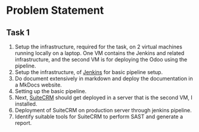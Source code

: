 # Problem Statement

## Task 1

1. Setup the infrastructure, required for the task, on 2 virtual machines running locally on a laptop. One VM contains the Jenkins and related infrastructure, and the second VM is for deploying the Odoo using the pipeline.
2. Setup the infrastructure, of [Jenkins](https://www.jenkins.io/) for basic pipeline setup.
3. Do document extensively in markdown and deploy the documentation in a MkDocs website.
4. Setting up the basic pipeline.
5. Next, [SuiteCRM](https://suitecrm.com/) should get deployed in a server that is the second VM, I installed. 
6. Deployment of SuiteCRM on production server through jenkins pipeline.
7. Identify suitable tools for SuiteCRM to perform SAST and generate a report.